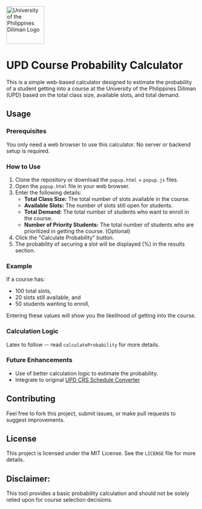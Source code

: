 
<img src="https://seeklogo.com/images/U/university-of-the-philippines-diliman-upd-logo-65770383FD-seeklogo.com.png" alt="University of the Philippines Diliman Logo" width="100" height="100">

# UPD Course Probability Calculator

This is a simple web-based calculator designed to estimate the probability of a student getting into a course at the University of the Philippines Diliman (UPD) based on the total class size, available slots, and total demand.

## Usage

### Prerequisites

You only need a web browser to use this calculator. No server or backend setup is required.

### How to Use

1. Clone the repository or download the `popup.html` + `popup.js` files.
2. Open the `popup.html` file in your web browser.
3. Enter the following details:
   - **Total Class Size:** The total number of slots available in the course.
   - **Available Slots:** The number of slots still open for students.
   - **Total Demand:** The total number of students who want to enroll in the course.
   - **Number of Priority Students:** The total number of students who are prioritized in getting the course. (Optional) 
4. Click the "Calculate Probability" button.
5. The probability of securing a slot will be displayed (%) in the results section.

### Example

If a course has:
- 100 total slots,
- 20 slots still available, and
- 50 students wanting to enroll,

Entering these values will show you the likelihood of getting into the course.

### Calculation Logic

Latex to follow -- read `calculateProbability` for more details.

### Future Enhancements

- Use of better calculation logic to estimate the probability.
- Integrate to original [UPD CRS Schedule Converter](https://github.com/drew-747/UPD-CRS-Schedule-Converter)

## Contributing

Feel free to fork this project, submit issues, or make pull requests to suggest improvements.

## License

This project is licensed under the MIT License. See the `LICENSE` file for more details.

## Disclaimer: 

This tool provides a basic probability calculation and should not be solely relied upon for course selection decisions.
